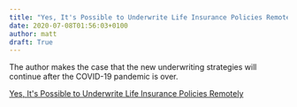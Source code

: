 ```yaml
---
title: "Yes, It's Possible to Underwrite Life Insurance Policies Remotely"
date: 2020-07-08T01:56:03+0100
author: matt
draft: True
---
```

The author makes the case that the new underwriting strategies will continue after the COVID-19 pandemic is over.

[ Yes, It's Possible to Underwrite Life Insurance Policies Remotely ]( https://www.thinkadvisor.com/2020/06/24/yes-its-possible-to-underwrite-life-insurance-policies-remotely/ )
